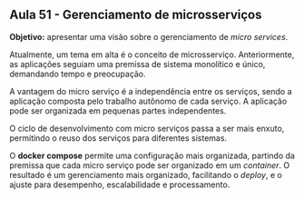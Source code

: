 ## Aula 51 - Gerenciamento de microsserviços

**Objetivo:** apresentar uma visão sobre o gerenciamento de *micro services*.

Atualmente, um tema em alta é o conceito de microsserviço. Anteriormente, as aplicações seguiam uma premissa de sistema monolítico e único, demandando tempo e preocupação.

A vantagem do micro serviço é a independência entre os serviços, sendo a aplicação composta pelo trabalho autônomo de cada serviço. A aplicação pode ser organizada em pequenas partes independentes.

O ciclo de desenvolvimento com micro serviços passa a ser mais enxuto, permitindo o reuso dos serviços para diferentes sistemas.

O **docker compose** permite uma configuração mais organizada, partindo da premissa que cada micro serviço pode ser organizado em um *container*. O resultado é um gerenciamento mais organizado, facilitando o *deploy*, e o ajuste para desempenho, escalabilidade e processamento.
